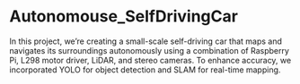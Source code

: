 # Autonomouse_SelfDrivingCar
In this project, we’re creating a small-scale self-driving car that maps and navigates its surroundings autonomously using a combination of Raspberry Pi, L298 motor driver, LiDAR, and stereo cameras. To enhance accuracy, we incorporated YOLO for object detection and SLAM for real-time mapping.
